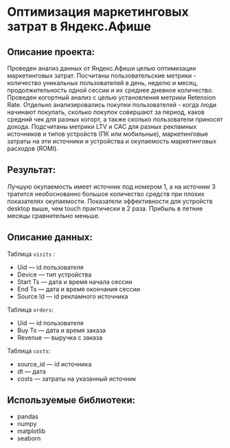 # Оптимизация маркетинговых затрат в Яндекс.Афише
## Описание проекта:
Проведен анализ данных от Яндекс.Афиши целью оптимизации маркетинговых затрат. Посчитаны пользовательские метрики - количество уникальных пользователей в день, неделю и месяц, продолжительность одной сессии и их среднее дневное количество. Проведен когортный анализ с целью установления метрики Retension Rate. Отдельно анализировались покупки пользователей - когда люди начинают покупать, сколько покупок совершают за период, каков средний чек для разных когорт, а также сколько пользователи приносят дохода. Подсчитаны метрики LTV и CAC для разных рекламных источников и типов устройств (ПК или мобильные), маркетинговые затраты на эти источники и устройства и окупаемость маркетинговых расходов (ROMI).
## Результат:
Лучшую окупаемость имеет источник под номером 1, а на источник 3 тратится необоснованно большое количество средств при плохих показателях окупаемости. Показатели эффективности для устройств desktop выше, чем touch практически в 2 раза. Прибыль в летние месяцы сравнительно меньше.
## Описание данных:
Таблица `visits` :
- Uid — id пользователя
- Device — тип устройства
- Start Ts — дата и время начала сессии
- End Ts — дата и время окончания сессии
- Source Id — id рекламного источника

Таблица `orders`:
- Uid — id пользователя
- Buy Ts — дата и время заказа
- Revenue — выручка с заказа

Таблица `costs`:
- source_id — id источника
- dt — дата 
- costs — затраты на указанный источник
## Используемые библиотеки:
- pandas
- numpy
- matplotlib
- seaborn

